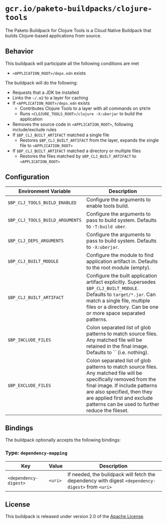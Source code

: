 # `gcr.io/paketo-buildpacks/clojure-tools`

The Paketo Buildpack for Clojure Tools is a Cloud Native Buildpack that builds Clojure-based applications from source.

## Behavior

This buildpack will participate all the following conditions are met

* `<APPLICATION_ROOT>/deps.edn` exists

The buildpack will do the following:

* Requests that a JDK be installed
* Links the `~/.m2` to a layer for caching
* If `<APPLICATION_ROOT>/deps.edn` exists
  * Contributes Clojure Tools to a layer with all commands on `$PATH`
  * Runs `<CLOJURE_TOOLS_ROOT>/clojure -X:uberjar` to build the application
* Removes the source code in `<APPLICATION_ROOT>`, following include/exclude rules
* If `$BP_CLJ_BUILT_ARTIFACT` matched a single file
  * Restores `$BP_CLJ_BUILT_ARTIFACT` from the layer, expands the single file to `<APPLICATION_ROOT>`
* If `$BP_CLJ_BUILT_ARTIFACT` matched a directory or multiple files
  * Restores the files matched by `$BP_CLJ_BUILT_ARTIFACT` to `<APPLICATION_ROOT>`

## Configuration

| Environment Variable            | Description                                                                                                                                                                                                              |
| ------------------------------- | ------------------------------------------------------------------------------------------------------------------------------------------------------------------------------------------------------------------------ |
| `$BP_CLJ_TOOLS_BUILD_ENABLED`   | Configure the arguments to enable tools build.                                                                                                                                                                           |
| `$BP_CLJ_TOOLS_BUILD_ARGUMENTS` | Configure the arguments to pass to build system. Defaults to `-T:build uber`.                                                                                                                                            |
| `$BP_CLJ_DEPS_ARGUMENTS`        | Configure the arguments to pass to build system. Defaults to `-X:uberjar`.                                                                                                                                               |
| `$BP_CLJ_BUILT_MODULE`          | Configure the module to find application artifact in. Defaults to the root module (empty).                                                                                                                               |
| `$BP_CLJ_BUILT_ARTIFACT`        | Configure the built application artifact explicitly. Supersedes `$BP_CLJ_BUILT_MODULE`. Defaults to `target/*.jar`. Can match a single file, multiple files or a directory. Can be one or more space separated patterns. |
| `$BP_INCLUDE_FILES`         | Colon separated list of glob patterns to match source files. Any matched file will be retained in the final image. Defaults to `` (i.e. nothing).                                                                                               |
| `$BP_EXCLUDE_FILES`         | Colon separated list of glob patterns to match source files. Any matched file will be specifically removed from the final image. If include patterns are also specified, then they are applied first and exclude patterns can be used to further reduce the fileset. |

## Bindings

The buildpack optionally accepts the following bindings:

### Type: `dependency-mapping`

| Key                   | Value   | Description                                                                                       |
| --------------------- | ------- | ------------------------------------------------------------------------------------------------- |
| `<dependency-digest>` | `<uri>` | If needed, the buildpack will fetch the dependency with digest `<dependency-digest>` from `<uri>` |

## License

This buildpack is released under version 2.0 of the [Apache License][a].

[a]: http://www.apache.org/licenses/LICENSE-2.0
